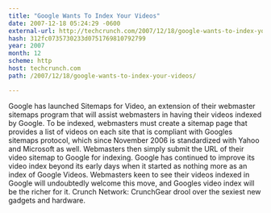 ```yaml
---
title: "Google Wants To Index Your Videos"
date: 2007-12-18 05:24:29 -0600
external-url: http://techcrunch.com/2007/12/18/google-wants-to-index-your-videos/
hash: 312fc0735730233d0751769810792799
year: 2007
month: 12
scheme: http
host: techcrunch.com
path: /2007/12/18/google-wants-to-index-your-videos/

---
```


Google has launched Sitemaps for Video, an extension of their webmaster sitemaps program that will assist webmasters in having their videos indexed by Google.   To be indexed, webmasters must create a sitemap page that provides a list of videos on each site that is compliant with Googles sitemaps protocol, which since November 2006 is standardized with Yahoo and Microsoft as well. Webmasters then simply submit the URL of their video sitemap to Google for indexing.  Google has continued to improve its video index beyond its early days when it started as nothing more as an index of Google Videos. Webmasters keen to see their videos indexed in Google will undoubtedly welcome this move, and Googles video index will be the richer for it.  Crunch Network:  CrunchGear drool over the sexiest new gadgets and hardware.
